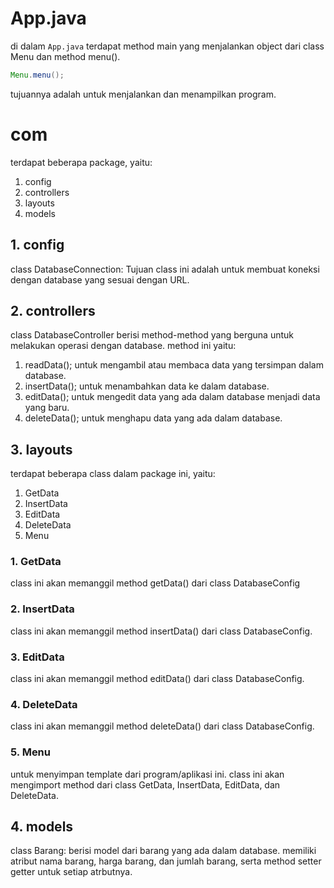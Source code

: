 # App.java
di dalam `App.java` terdapat method main yang menjalankan object dari class Menu dan method menu().
```java
Menu.menu();
```
tujuannya adalah untuk menjalankan dan menampilkan program.

# com
terdapat beberapa package, yaitu:
1. config
2. controllers
3. layouts
4. models


## 1. config
class DatabaseConnection: Tujuan class ini adalah untuk membuat koneksi dengan database yang sesuai dengan URL.


## 2. controllers
class DatabaseController berisi method-method yang berguna untuk melakukan operasi dengan database. method ini yaitu:
1. readData(); untuk mengambil atau membaca data yang tersimpan dalam database.
2. insertData(); untuk menambahkan data ke dalam database.
3. editData(); untuk mengedit data yang ada dalam database menjadi data yang baru.
4. deleteData(); untuk menghapu data yang ada dalam database.


## 3. layouts
terdapat beberapa class dalam package ini, yaitu:
1. GetData
2. InsertData
3. EditData
4. DeleteData
5. Menu

### 1. GetData
class ini akan memanggil method getData() dari class DatabaseConfig

### 2. InsertData
class ini akan memanggil method insertData() dari class DatabaseConfig.

### 3. EditData
class ini akan memanggil method editData() dari class DatabaseConfig.

### 4. DeleteData
class ini akan memanggil method deleteData() dari class DatabaseConfig.

### 5. Menu
untuk menyimpan template dari program/aplikasi ini. class ini akan mengimport method dari class GetData, InsertData, EditData, dan DeleteData.


## 4. models
class Barang: berisi model dari barang yang ada dalam database. memiliki atribut nama barang, harga barang, dan jumlah barang, serta method setter getter untuk setiap atrbutnya.